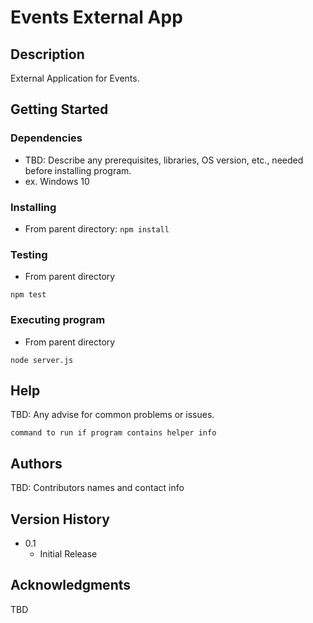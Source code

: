 # Events External App

## Description

External Application for Events.

## Getting Started

### Dependencies

* TBD: Describe any prerequisites, libraries, OS version, etc., needed before installing program.
* ex. Windows 10

### Installing

* From parent directory:
```npm install```

### Testing

* From parent directory
```
npm test
```

### Executing program

* From parent directory
```
node server.js
```

## Help

TBD: Any advise for common problems or issues.
```
command to run if program contains helper info
```

## Authors

TBD: Contributors names and contact info

## Version History

* 0.1
    * Initial Release

## Acknowledgments

TBD
